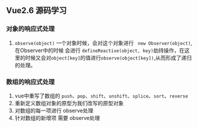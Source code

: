 ## Vue2.6 源码学习

### 对象的响应式处理
1. `observe(object)` 一个对象时候，会对这个对象进行 ` new Observer(object)`,在Observer中的时候 会进行 `defineReactive(object, key)`劫持操作，在这里的时候又会对`object[key]`的值进行`observe(object[key])`,从而形成了递归的处理。

### 数组的响应式处理

1. vue中重写了数组的 `push`、`pop`、`shift`、`unshift`、`splice`、`sort`、`reverse`
2. 重新定义数组对象的原型为我们改写的原型对象
3. 对数组的每一项进行 observe处理
4. 针对数组的新增项 需要 observe处理